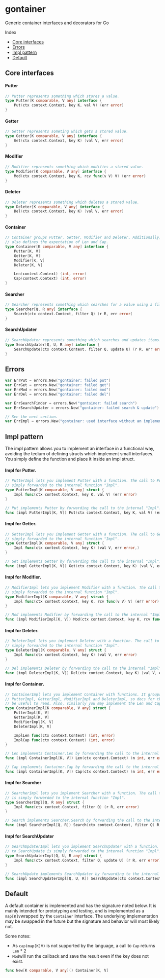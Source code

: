 # gontainer
Generic container interfaces and decorators for Go

Index
- [Core interfaces](#core-interfaces)
- [Errors](#errors)
- [Impl pattern](#impl-pattern)
- [Default](#default)



## Core interfaces

#### Putter
```go
// Putter represents something which stores a value.
type Putter[K comparable, V any] interface {
	Put(ctx context.Context, key K, val V) (err error)
}
```

#### Getter
```go
// Getter represents someting which gets a stored value.
type Getter[K comparable, V any] interface {
	Get(ctx context.Context, key K) (val V, err error)
}
```

#### Modifier
```go
// Modifier represents something which modifies a stored value.
type Modifier[K comparable, V any] interface {
	Mod(ctx context.Context, key K, rcv func(v V) V) (err error)
}
```

#### Deleter
```go
// Deleter represents something which deletes a stored value.
type Deleter[K comparable, V any] interface {
	Del(ctx context.Context, key K) (val V, err error)
}
```

#### Container
```go
// Container groups Putter, Getter, Modifier and Deleter. Additionally, it
// also defines the expectation of Len and Cap.
type Container[K comparable, V any] interface {
	Putter[K, V]
	Getter[K, V]
	Modifier[K, V]
	Deleter[K, V]

	Len(context.Context) (int, error)
	Cap(context.Context) (int, error)
}
```

#### Searcher
```go
// Searcher represents something which searches for a value using a filter.
type Searcher[Q, R any] interface {
	Search(ctx context.Context, filter Q) (r R, err error)
}
```

#### SearchUpdater
```go
// SearchUpdater represents something which searches and updates items.
type SearchUpdater[Q, U, R any] interface {
	SearchUpdate(ctx context.Context, filter Q, update U) (r R, err error)
}
```


## Errors
```go
var ErrPut = errors.New("gontainer: failed put")
var ErrGet = errors.New("gontainer: failed get")
var ErrMod = errors.New("gontainer: failed mod")
var ErrDel = errors.New("gontainer: failed del")

var ErrSearchFinder = errors.New("gontainer: failed search")
var ErrSearchUpdater = errors.New("gontainer: failed search & update")

// See the next section.
var ErrImpl = errors.New("gontainer: used interface without an implementation")
```



## Impl pattern

The impl pattern allows you to implement an interface in a functional way, avoiding the tedium of defining structs which implement small interfaces. You simply define the function and place it inside an impl struct.

#### Impl for Putter.
```go
// PutterImpl lets you implement Putter with a function. The call to Put is
// simply forwarded to the internal function "Impl".
type PutterImpl[K comparable, V any] struct {
	Impl func(ctx context.Context, key K, val V) (err error)
}

// Put implements Putter by forwarding the call to the internal "Impl".
func (impl PutterImpl[K, V]) Put(ctx context.Context, key K, val V) (err error)
```

#### Impl for Getter.
```go
// GetterImpl lets you implement Getter with a function. The call to Get is
// simply forwarded to the internal function "Impl".
type GetterImpl[K comparable, V any] struct {
	Impl func(ctx context.Context, key K) (val V, err error,)
}

// Get implements Getter by forwarding the call to the internal "Impl".
func (impl GetterImpl[K, V]) Get(ctx context.Context, key K) (val V, err error)
```

#### Impl for Modifier.
```go
// ModifierImpl lets you implement Modifier with a function. The call to Mod is
// simply forwarded to the internal function "Impl".
type ModifierImpl[K comparable, V any] struct {
	Impl func(ctx context.Context, key K, rcv func(v V) V) (err error)
}

// Mod implements Modifier by forwarding the call to the internal "Impl".
func (impl ModifierImpl[K, V]) Mod(ctx context.Context, key K, rcv func(v V) V) (err error)
```

#### Impl for Deleter.
```go
// DeleterImpl lets you implement Deleter with a function. The call to Del is
// simply forwarded to the internal function "Impl".
type DeleterImpl[K comparable, V any] struct {
	Impl func(ctx context.Context, key K) (val V, err error)
}

// Del implements Deleter by forwarding the call to the internal "Impl".
func (impl DeleterImpl[K, V]) Del(ctx context.Context, key K) (val V, err error)
```

#### Impl for Container.
```go
// ContainerImpl lets you implement Container with functions. It groups
// PutterImpl, GetterImpl, ModifierImpl and DeleterImpl, so docs for those may
// be useful to read. Also, similarly you may implement the Len and Cap func.
type ContainerImpl[K comparable, V any] struct {
	PutterImpl[K, V]
	GetterImpl[K, V]
	ModifierImpl[K, V]
	DeleterImpl[K, V]

	ImplLen func(ctx context.Context) (int, error)
	ImplCap func(ctx context.Context) (int, error)
}

// Len implements Container.Len by forwarding the call to the internal "ImplLen".
func (impl ContainerImpl[K, V]) Len(ctx context.Context) (n int, err error)

// Cap implements Container.Cap by forwarding the call to the internal "ImplCap".
func (impl ContainerImpl[K, V]) Cap(ctx context.Context) (n int, err error)
```

#### Impl for Searcher
```go
// SearcherImpl lets you implement Searcher with a function. The call to Search
// is simply forwarded to the internal function "Impl".
type SearcherImpl[Q, R any] struct {
	Impl func(ctx context.Context, filter Q) (r R, err error)
}

// Search implements Searcher.Search by forwarding the call to the internal "Impl".
func (impl SearcherImpl[Q, R]) Search(ctx context.Context, filter Q) R, error) 
```

#### Impl for SearchUpdater
```go
// SearchUpdaterImpl lets you implement SearchUpdater with a function. The call
// to SearchUpdate is simply forwarded to the internal function "Impl".
type SearchUpdaterImpl[Q, U, R any] struct {
	Impl func(ctx context.Context, filter Q, update U) (r R, err error)
}

// SearchUpdate implements SearchUpdater by forwarding to the internal "Impl".
func (impl SearchUpdaterImpl[Q, U, R]) SearchUpdate(ctx context.Context, filter Q, update U,) (r R, err error) 
```


## Default
A default container is implemented and has the signature noted below. It is mainly intended for prototyping and testing, and is implemented as a `map[K]V`wrapped by the `Container` interface. The underlying implementation may be swapped in the future but the signature and behavior will most likely not.

Some notes:
- As `cap(map[K]V)` is not supported by the language, a call to `Cap` returns `Len` * 2
- `Mod`will run the callback and save the result even if the key does not exist.

```go
func New[K comparable, V any]() Container[K, V]
```